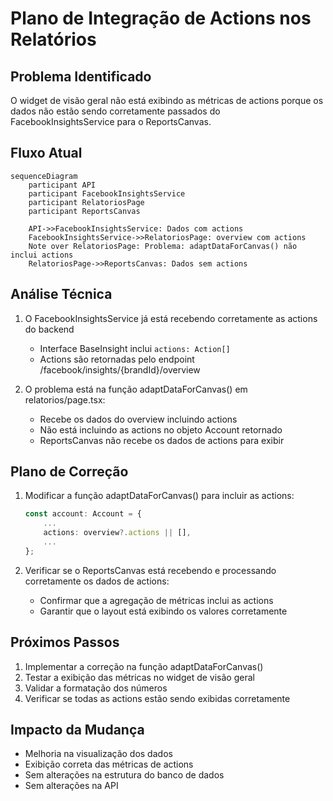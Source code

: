 # Plano de Integração de Actions nos Relatórios

## Problema Identificado
O widget de visão geral não está exibindo as métricas de actions porque os dados não estão sendo corretamente passados do FacebookInsightsService para o ReportsCanvas.

## Fluxo Atual
```mermaid
sequenceDiagram
    participant API
    participant FacebookInsightsService
    participant RelatoriosPage
    participant ReportsCanvas
    
    API->>FacebookInsightsService: Dados com actions
    FacebookInsightsService->>RelatoriosPage: overview com actions
    Note over RelatoriosPage: Problema: adaptDataForCanvas() não inclui actions
    RelatoriosPage->>ReportsCanvas: Dados sem actions
```

## Análise Técnica
1. O FacebookInsightsService já está recebendo corretamente as actions do backend
   - Interface BaseInsight inclui `actions: Action[]`
   - Actions são retornadas pelo endpoint /facebook/insights/{brandId}/overview

2. O problema está na função adaptDataForCanvas() em relatorios/page.tsx:
   - Recebe os dados do overview incluindo actions
   - Não está incluindo as actions no objeto Account retornado
   - ReportsCanvas não recebe os dados de actions para exibir

## Plano de Correção
1. Modificar a função adaptDataForCanvas() para incluir as actions:
   ```typescript
   const account: Account = {
       ...
       actions: overview?.actions || [],
       ...
   };
   ```

2. Verificar se o ReportsCanvas está recebendo e processando corretamente os dados de actions:
   - Confirmar que a agregação de métricas inclui as actions
   - Garantir que o layout está exibindo os valores corretamente

## Próximos Passos
1. Implementar a correção na função adaptDataForCanvas()
2. Testar a exibição das métricas no widget de visão geral
3. Validar a formatação dos números
4. Verificar se todas as actions estão sendo exibidas corretamente

## Impacto da Mudança
- Melhoria na visualização dos dados
- Exibição correta das métricas de actions
- Sem alterações na estrutura do banco de dados
- Sem alterações na API